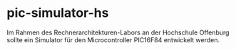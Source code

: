 # pic-simulator-hs
Im Rahmen des Rechnerarchitekturen-Labors an der Hochschule Offenburg sollte ein Simulator für den Microcontroller PIC16F84 entwickelt werden.
